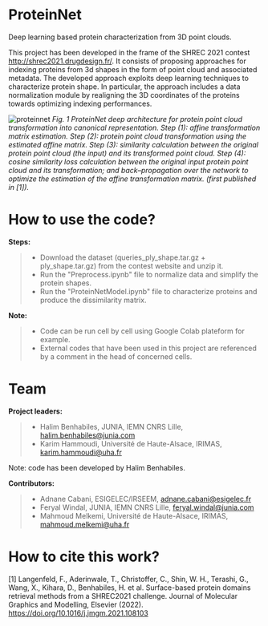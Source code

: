 # ProteinNet
Deep learning based protein characterization from 3D point clouds.

This project has been developed in the frame of the SHREC 2021 contest http://shrec2021.drugdesign.fr/. It consists of proposing approaches for indexing proteins from 3d shapes in the form of point cloud and associated metadata. The developed approach exploits deep learning techniques to characterize protein shape. In particular, the approach includes a data normalization module by realigning the 3D coordinates of the proteins towards optimizing indexing performances. 

![proteinnet](https://user-images.githubusercontent.com/86927146/161537902-289fe596-29c7-4c22-be8e-3c93a9ae0d4e.png) *Fig. 1 ProteinNet deep architecture for protein point cloud transformation into canonical representation. Step (1): affine transformation matrix estimation. Step (2): protein point cloud transformation using the estimated affine matrix. Step (3): similarity calculation between the original protein point cloud (the input) and its transformed point cloud. Step (4): cosine similarity loss calculation between the original input protein point cloud and its transformation; and back–propagation over the network to optimize the estimation of the affine transformation matrix. (first published in [1]).*

# How to use the code?
**Steps:**
> * Download the dataset (queries_ply_shape.tar.gz + ply_shape.tar.gz) from the contest website and unzip it.
> * Run the "Preprocess.ipynb" file to normalize data and simplify the protein shapes.
> * Run the "ProteinNetModel.ipynb" file to characterize proteins and produce the dissimilarity matrix.

**Note:**
> * Code can be run cell by cell using Google Colab plateform for example. 
> * External codes that have been used in this project are referenced by a comment in the head of concerned cells.


# Team
**Project leaders:**

> * Halim Benhabiles, JUNIA, IEMN CNRS Lille, halim.benhabiles@junia.com
> * Karim Hammoudi, Université de Haute-Alsace, IRIMAS, karim.hammoudi@uha.fr

Note: code has been developed by Halim Benhabiles.

**Contributors:**

> * Adnane Cabani, ESIGELEC/IRSEEM, adnane.cabani@esigelec.fr
> * Feryal Windal, JUNIA, IEMN CNRS Lille, feryal.windal@junia.com
> * Mahmoud Melkemi, Université de Haute-Alsace, IRIMAS, mahmoud.melkemi@uha.fr

# How to cite this work?

[1] Langenfeld, F., Aderinwale, T., Christoffer, C., Shin, W. H., Terashi, G., Wang, X., Kihara, D., Benhabiles, H. et al. Surface-based protein domains retrieval methods from a SHREC2021 challenge. Journal of Molecular Graphics and Modelling, Elsevier (2022). https://doi.org/10.1016/j.jmgm.2021.108103
